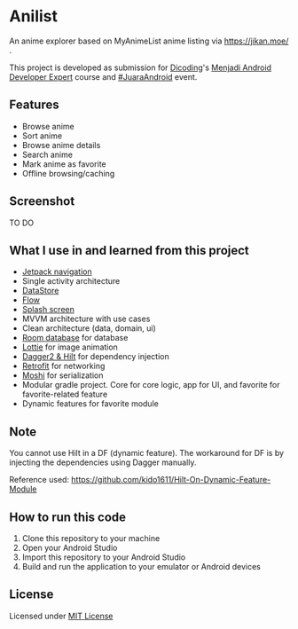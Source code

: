 # Anilist

An anime explorer based on MyAnimeList anime listing via https://jikan.moe/ .

This project is developed as submission
for [Dicoding](https://www.dicoding.com/)'s [Menjadi Android Developer Expert](https://www.dicoding.com/academies/165) course
and [#JuaraAndroid](https://rsvp.withgoogle.com/events/juara-android-22) event.

## Features

- Browse anime
- Sort anime
- Browse anime details
- Search anime
- Mark anime as favorite
- Offline browsing/caching

## Screenshot

TO DO

## What I use in and learned from this project

- [Jetpack navigation](https://developer.android.com/guide/navigation)
- Single activity architecture
- [DataStore](https://developer.android.com/topic/libraries/architecture/datastore)
- [Flow](https://developer.android.com/kotlin/flow)
- [Splash screen](https://developer.android.com/guide/topics/ui/splash-screen)
- MVVM architecture with use cases
- Clean architecture (data, domain, ui)
- [Room database](https://developer.android.com/training/data-storage/room) for database
- [Lottie](https://github.com/airbnb/lottie-android) for image animation
- [Dagger2 & Hilt](https://dagger.dev/hilt/) for dependency injection
- [Retrofit](https://square.github.io/retrofit/) for networking
- [Moshi](https://github.com/square/moshi) for serialization
- Modular gradle project. Core for core logic, app for UI, and favorite for favorite-related feature
- Dynamic features for favorite module

## Note

You cannot use Hilt in a DF (dynamic feature). The workaround for DF is by injecting the
dependencies using Dagger manually.

Reference used: https://github.com/kido1611/Hilt-On-Dynamic-Feature-Module

## How to run this code

1. Clone this repository to your machine
2. Open your Android Studio
3. Import this repository to your Android Studio
4. Build and run the application to your emulator or Android devices

## License

Licensed under [MIT License](LICENSE)
